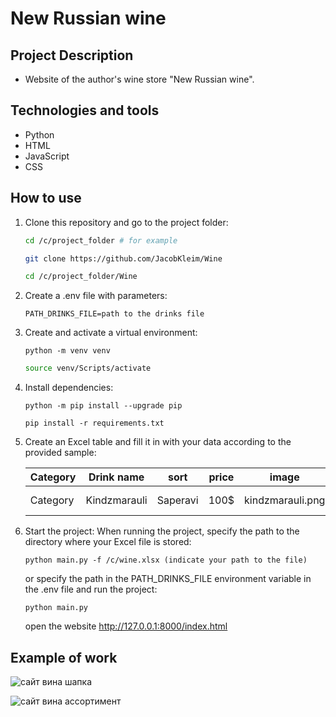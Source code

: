 # New Russian wine

## Project Description
 - Website of the author's wine store "New Russian wine".

## Technologies and tools
 - Python
 - HTML
 - JavaScript
 - CSS

## How to use
1. Clone this repository and go to the project folder:
   ```bash
   cd /c/project_folder # for example
   ```
   ```bash
   git clone https://github.com/JacobKleim/Wine
   ```
   ```bash
   cd /c/project_folder/Wine 
   ```

2. Create a .env file with parameters:
   ```
   PATH_DRINKS_FILE=path to the drinks file
   ```


3. Сreate and activate a virtual environment:
   ```
   python -m venv venv
   ```
   ```bash
   source venv/Scripts/activate
   ```

4. Install dependencies:
   ```
   python -m pip install --upgrade pip
   ```
   ```
   pip install -r requirements.txt
   ```


5. Create an Excel table and fill it in with your data according to the provided sample:


    | Category  | Drink name | sort     | price | image           | promotion             |
    |-----------|------------|----------|-------|-----------------|-----------------------|
    | Category  | Kindzmarauli | Saperavi | 100$  | kindzmarauli.png | Profitable proposition |



6. Start the project:
   When running the project, specify the path to the directory where your Excel file is stored:
   ```
   python main.py -f /c/wine.xlsx (indicate your path to the file)
   ```
   or specify the path in the PATH_DRINKS_FILE environment variable in the .env file and run the project:
   ```
   python main.py
   ```
   open the website http://127.0.0.1:8000/index.html


## Example of work

![сайт вина шапка](https://github.com/JacobKleim/Wine/assets/119351169/d70737a0-759e-45ea-b6e0-fa1293197efb)

![сайт вина ассортимент](https://github.com/JacobKleim/Wine/assets/119351169/b6bdb2af-88df-4d86-be89-36f989ca714d)
